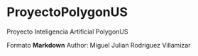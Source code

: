 # ProyectoPolygonUS
Proyecto Inteligencia Artificial PolygonUS

Formato **Markdown**
Author: Miguel Julian Rodriguez Villamizar
